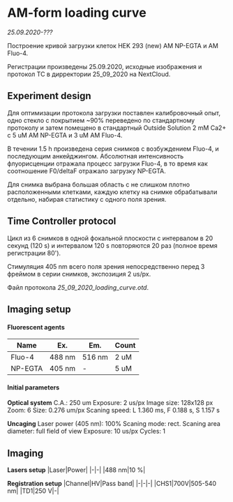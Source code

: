 AM-form loading curve
================
*25.09.2020-???*

Построение кривой загрузки клеток HEK 293 (new) AM NP-EGTA и AM Fluo-4.

Регистрации произведены 25.09.2020, исходные изображения и протокол TC  в дирректории 25_09_2020 на NextCloud.


## Experiment design
Для оптимизации протокола загрузки поставлен калибровочный опыт, одно стекло с покрытием \~90% переведено по стандартному протоколу и затем помещено в стандартный Outside Solution 2 mM Ca2+  с 5 uM AM NP-EGTA и 3 uM AM Fluo-4.

В течении 1.5 h произведена серия снимков с возбуждением Fluo-4, и последующим анкейджингом. Абсолютная интенсивность флуорисценции отражала процесс загрузки Fluo-4, в то время как соотношение F0/deltaF отражало загрузку NP-EGTA.

Для снимка выбрана большая область с не слишком плотно расположенными клетками, каждую клетку на снимке обрабатывали отдельно, набирая статистику с одного поля зрения.


## Time Controller protocol
Цикл из 6 снимков в одной фокальной плоскости с интервалом в 20 секунд (120 s) и интервалом 120 s повторяются 20 раз (полное время регистрации 80'). 

Стимуляция 405 nm всего поля зрения непосредственно перед 3 фреймом в серии снимков, экспозиция 2 us/px.

Файл протокола *25_09_2020_loading_curve.otd*.


## Imaging setup
#### Fluorescent agents
|Name|Ex.|Em.|Count|
|-|-|-|-|
|Fluo-4|488 nm|516 nm|2 uM|
|NP-EGTA|405 nm|-|5 uM|

#### Initial parameters
**Optical system**
C.A.: 250 um
Exposure: 2 us/px
Image size: 128x128 px
Zoom: 6
Size: 0.276 um/px
Scaning speed: L 1.360 ms, F 0.188 s, S 1.157 s

**Uncaging**
Laser power (405 nm): 100%
Scaning mode: rect.
Scaning area diameter: full field of view
Exposure: 10 us/px
Cycles: 1


## Imaging
**Lasers setup**
|Laser|Power|
|-|-|
|488 nm|10 %|

**Registration setup**
|Channel|HV|Pass band|
|-|-|-|
|CHS1|700V|505-540 nm|
|TD1|250 V|-|
